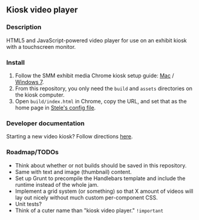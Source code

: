 ## Kiosk video player

### Description 
HTML5 and JavaScript-powered video player for use on an exhibit kiosk with a touchscreen monitor.

### Install
1. Follow the SMM exhibit media Chrome kiosk setup guide: [Mac](http://projects.smm.org/atrium/media/node/284859) / [Windows 7](http://projects.smm.org/atrium/media/node/283722).
2. From this repository, you only need the `build` and `assets` directories on the kiosk computer.
3. Open `build/index.html` in Chrome, copy the URL, and set that as the home page in [Stele's config file](https://github.com/scimusmn/stele/blob/master/cfg/browser.cfg.default#L4).

### Developer documentation
Starting a new video kiosk? Follow directions [here](https://github.com/scimusmn/kiosk_video_player/blob/master/src/readme.md).

### Roadmap/TODOs
* Think about whether or not builds should be saved in this repository.
* Same with text and image (thumbnail) content.
* Set up Grunt to precompile the Handlebars template and include the runtime instead of the whole jam.
* Implement a grid system (or something) so that X amount of videos will lay out nicely without much custom per-component CSS.
* Unit tests?
* Think of a cuter name than "kiosk video player." `!important`
